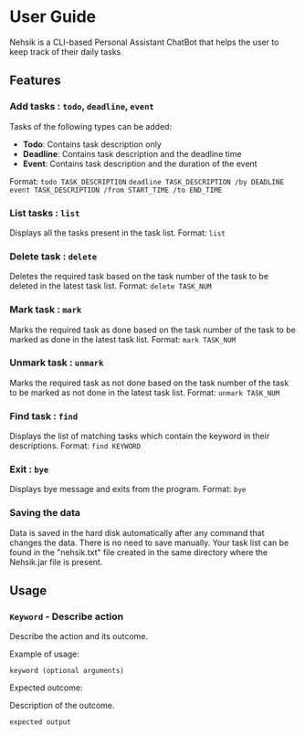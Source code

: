 # User Guide

Nehsik is a CLI-based Personal Assistant ChatBot that helps the user to keep track of their daily tasks

## Features 

### Add tasks : `todo`, `deadline`, `event`

Tasks of the following types can be added:
- **Todo**: Contains task description only
- **Deadline**: Contains task description and the deadline time
- **Event**: Contains task description and the duration of the event
  
Format: `todo TASK_DESCRIPTION` `deadline TASK_DESCRIPTION /by DEADLINE` `event TASK_DESCRIPTION /from START_TIME /to END_TIME`

### List tasks : `list`

Displays all the tasks present in the task list.
Format: `list`

### Delete task : `delete` 

Deletes the required task based on the task number of the task to be deleted in the latest task list.
Format: `delete TASK_NUM`

### Mark task : `mark`

Marks the required task as done based on the task number of the task to be marked as done in the latest task list.
Format: `mark TASK_NUM`

### Unmark task : `unmark`

Marks the required task as not done based on the task number of the task to be marked as not done in the latest task list.
Format: `unmark TASK_NUM`

### Find task : `find`

Displays the list of matching tasks which contain the keyword in their descriptions.
Format: `find KEYWORD`

### Exit : `bye`
Displays bye message and exits from the program.
Format: `bye`

### Saving the data
Data is saved in the hard disk automatically after any command that changes the data. There is no need to save manually.
Your task list can be found in the "nehsik.txt" file created in the same directory where the Nehsik.jar file is present.

## Usage

### `Keyword` - Describe action

Describe the action and its outcome.

Example of usage: 

`keyword (optional arguments)`

Expected outcome:

Description of the outcome.

```
expected output
```
